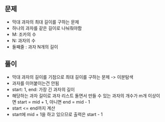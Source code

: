 ## 문제
- 막대 과자의 최대 길이를 구하는 문제
- 하나의 과자를 같은 길이로 나눠줘야함
- M: 조카의 수
- N: 과자의 수
- 둘째줄 : 과자 N개의 길이

## 풀이
- 막대 과자의 길이를 기점으로 최대 길이를 구하는 문제 -> 이분탐색
- 과자를 이어붙이는건 안됨
- start: 1, end: 가장 긴 과자의 길이
- 해당하는 과자 길이로 과자 리스트 돌면서 만들 수 있는 과자의 개수가 m개 이상이면 start = mid + 1, 아니면 end = mid - 1
- start <= end까지 계산
- start에 mid + 1을 하고 있으므로 출력은 start - 1
  
